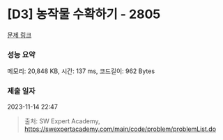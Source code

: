 # [D3] 농작물 수확하기 - 2805 

[문제 링크](https://swexpertacademy.com/main/code/problem/problemDetail.do?contestProbId=AV7GLXqKAWYDFAXB) 

### 성능 요약

메모리: 20,848 KB, 시간: 137 ms, 코드길이: 962 Bytes

### 제출 일자

2023-11-14 22:47



> 출처: SW Expert Academy, https://swexpertacademy.com/main/code/problem/problemList.do